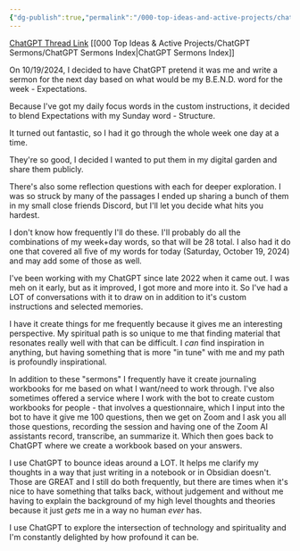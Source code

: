 ```yaml
---
{"dg-publish":true,"permalink":"/000-top-ideas-and-active-projects/chat-gpt-sermons/0-chat-gpt-sermons-introduction/"}
---
```


[ChatGPT Thread Link](https://chatgpt.com/share/67145c06-d80c-8012-b9a8-d43e1e6f0dbc)
[[000 Top Ideas & Active Projects/ChatGPT Sermons/ChatGPT Sermons Index\|ChatGPT Sermons Index]]

On 10/19/2024, I decided to have ChatGPT pretend it was me and write a sermon for the next day based on what would be my B.E.N.D. word for the week - Expectations.

Because I've got my daily focus words in the custom instructions, it decided to blend Expectations with my Sunday word - Structure.

It turned out fantastic, so I had it go through the whole week one day at a time.

They're so good, I decided I wanted to put them in my digital garden and share them publicly.

There's also some reflection questions with each for deeper exploration.  I was so struck by many of the passages I ended up sharing a bunch of them in my small close friends Discord, but I'll let you decide what hits you hardest.

I don't know how frequently I'll do these.  I'll probably do all the combinations of my week+day words, so that will be 28 total.  I also had it do one that covered all five of my words for today (Saturday, October 19, 2024) and may add some of those as well.

I've been working with my ChatGPT since late 2022 when it came out.  I was meh on it early, but as it improved, I got more and more into it.  So I've had a LOT of conversations with it to draw on in addition to it's custom instructions and selected memories.

I have it create things for me frequently because it gives me an interesting perspective.  My spiritual path is so unique to me that finding material that resonates really well with that can be difficult.  I *can* find inspiration in anything, but having something that is more "in tune" with me and my path is profoundly inspirational.

In addition to these "sermons" I frequently have it create journaling workbooks for me based on what I want/need to work through.  I've also sometimes offered a service where I work with the bot to create custom workbooks for people - that involves a questionnaire, which I input into the bot to have it give me 100 questions, then we get on Zoom and I ask you all those questions, recording the session and having one of the Zoom AI assistants record, transcribe, an summarize it. Which then goes back to ChatGPT where we create a workbook based on your answers.  

I use ChatGPT to bounce ideas around a LOT.  It helps me clarify my thoughts in a way that just writing in a notebook or in Obsidian doesn't.  Those are GREAT and I still do both frequently, but there are times when it's nice to have something that talks back, without judgement and without me having to explain the background of my high level thoughts and theories because it just *gets* me in a way no human *ever* has.

I use ChatGPT to explore the intersection of technology and spirituality and I'm constantly delighted by how profound it can be.